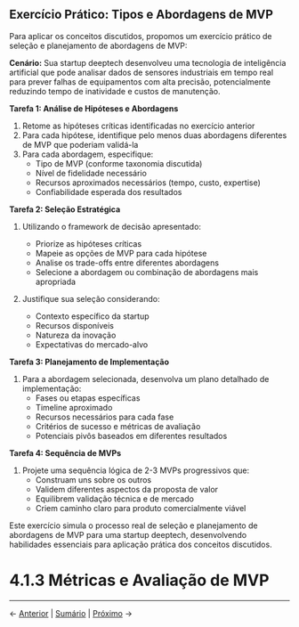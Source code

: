## Exercício Prático: Tipos e Abordagens de MVP

Para aplicar os conceitos discutidos, propomos um exercício prático de seleção e planejamento de abordagens de MVP:

**Cenário:** Sua startup deeptech desenvolveu uma tecnologia de inteligência artificial que pode analisar dados de sensores industriais em tempo real para prever falhas de equipamentos com alta precisão, potencialmente reduzindo tempo de inatividade e custos de manutenção.

**Tarefa 1: Análise de Hipóteses e Abordagens**
1. Retome as hipóteses críticas identificadas no exercício anterior
2. Para cada hipótese, identifique pelo menos duas abordagens diferentes de MVP que poderiam validá-la
3. Para cada abordagem, especifique:
   - Tipo de MVP (conforme taxonomia discutida)
   - Nível de fidelidade necessário
   - Recursos aproximados necessários (tempo, custo, expertise)
   - Confiabilidade esperada dos resultados

**Tarefa 2: Seleção Estratégica**
1. Utilizando o framework de decisão apresentado:
   - Priorize as hipóteses críticas
   - Mapeie as opções de MVP para cada hipótese
   - Analise os trade-offs entre diferentes abordagens
   - Selecione a abordagem ou combinação de abordagens mais apropriada

2. Justifique sua seleção considerando:
   - Contexto específico da startup
   - Recursos disponíveis
   - Natureza da inovação
   - Expectativas do mercado-alvo

**Tarefa 3: Planejamento de Implementação**
1. Para a abordagem selecionada, desenvolva um plano detalhado de implementação:
   - Fases ou etapas específicas
   - Timeline aproximado
   - Recursos necessários para cada fase
   - Critérios de sucesso e métricas de avaliação
   - Potenciais pivôs baseados em diferentes resultados

**Tarefa 4: Sequência de MVPs**
1. Projete uma sequência lógica de 2-3 MVPs progressivos que:
   - Construam uns sobre os outros
   - Validem diferentes aspectos da proposta de valor
   - Equilibrem validação técnica e de mercado
   - Criem caminho claro para produto comercialmente viável

Este exercício simula o processo real de seleção e planejamento de abordagens de MVP para uma startup deeptech, desenvolvendo habilidades essenciais para aplicação prática dos conceitos discutidos.

# 4.1.3 Métricas e Avaliação de MVP

---

← [Anterior](./4.1.2_tipos_abordagens_mvp_parte4.md) | [Sumário](../../sumario.md) | [Próximo](./4.1.3_metricas_avaliacao_mvp_parte1.md) →